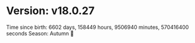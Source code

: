 # Version: v18.0.27
Time since birth: 6602 days, 158449 hours, 9506940 minutes, 570416400 seconds
Season: Autumn 🍁
